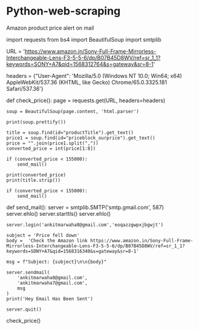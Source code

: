 # Python-web-scraping
Amazon product price alert on mail


import requests
from bs4 import BeautifulSoup
import smtplib

URL = 'https://www.amazon.in/Sony-Full-Frame-Mirrorless-Interchangeable-Lens-F3-5-5-6/dp/B07B45D8WV/ref=sr_1_1?keywords=SONY+A7&qid=1568312764&s=gateway&sr=8-1'

headers = {"User-Agent": 'Mozilla/5.0 (Windows NT 10.0; Win64; x64) AppleWebKit/537.36 (KHTML, like Gecko) Chrome/65.0.3325.181 Safari/537.36'}


def check_price():
    page = requests.get(URL, headers=headers)

    soup = BeautifulSoup(page.content, 'html.parser')

    print(soup.prettify())

    title = soup.find(id="productTitle").get_text()
    price1 = soup.find(id="priceblock_ourprice").get_text()
    price = "".join(price1.split(","))
    converted_price = int(price[1:8])

    if (converted_price < 155000):
        send_mail()

    print(converted_price)
    print(title.strip())

    if (converted_price < 155000):
        send_mail()

def send_mail():
    server = smtplib.SMTP('smtp.gmail.com', 587)
    server.ehlo()
    server.starttls()
    server.ehlo()

    server.login('ankitmarwaha8@gmail.com','eoqazzgwpxjbgwjt')

    subject = 'Price fell down'
    body =  'Check the Amazon link https://www.amazon.in/Sony-Full-Frame-Mirrorless-Interchangeable-Lens-F3-5-5-6/dp/B07B45D8WV/ref=sr_1_1?keywords=SONY+A7&qid=1568316340&s=gateway&sr=8-1'

    msg = f"Subject: {subject}\n\n{body}"

    server.sendmail(
        'ankitmarwaha8@gmail.com',
        'ankitmarwaha7@gmail.com',
        msg
    )
    print('Hey Email Has Been Sent')

    server.quit()

check_price()

